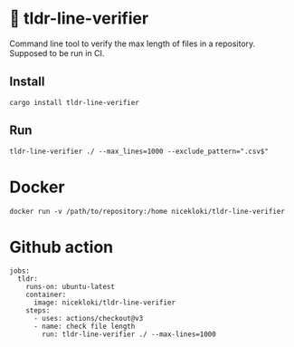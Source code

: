 # 👮 tldr-line-verifier

Command line tool to verify the max length of files in a repository. Supposed to be run in CI.

## Install

```
cargo install tldr-line-verifier
```

## Run

```
tldr-line-verifier ./ --max_lines=1000 --exclude_pattern=".csv$"

```

# Docker

```
docker run -v /path/to/repository:/home nicekloki/tldr-line-verifier
```

# Github action

```
jobs:
  tldr:
    runs-on: ubuntu-latest
    container:
      image: nicekloki/tldr-line-verifier
    steps:
      - uses: actions/checkout@v3
      - name: check file length
        run: tldr-line-verifier ./ --max-lines=1000
```
